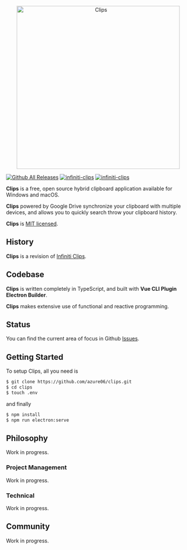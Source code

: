 <p align="center">
  <img alt="Clips" src="public/icon.png" width="446">
</p>

[![Github All Releases](https://img.shields.io/github/downloads/azure06/clips/total.svg)](https://github.com/azure06/clips/releases)
[![infiniti-clips](https://snapcraft.io/infiniti-clips/badge.svg)](https://snapcraft.io/infiniti-clips)
[![infiniti-clips](https://snapcraft.io/infiniti-clips/trending.svg?name=0)](https://snapcraft.io/infiniti-clips)

**Clips** is a free, open source hybrid clipboard application available for Windows and macOS.

**Clips** powered by Google Drive synchronize your clipboard with multiple devices, and allows you to quickly search throw your clipboard history.

**Clips** is [MIT licensed](LICENSE).

## History

**Clips** is a revision of [Infiniti Clips](https://infiniticlips.com).

## Codebase

**Clips** is written completely in TypeScript, and built with **Vue CLI Plugin Electron Builder**.

**Clips** makes extensive use of functional and reactive programming.

## Status

You can find the current area of focus in Github [Issues](https://github.com/azure06/clips/issues/).

## Getting Started

To setup Clips, all you need is

```bash
$ git clone https://github.com/azure06/clips.git
$ cd clips
$ touch .env
```

and finally

```bash
$ npm install
$ npm run electron:serve
```

## Philosophy

Work in progress.

### Project Management

Work in progress.

### Technical

Work in progress.

## Community

Work in progress.
